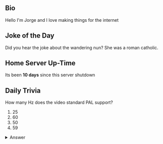 ## Bio

Hello I'm Jorge and I love making things for the internet

## Joke of the Day

Did you hear the joke about the wandering nun? She was a roman catholic.

## Home Server Up-Time

Its been **10 days** since this server shutdown


## Daily Trivia

How many Hz does the video standard PAL support?
 1. 25
 2. 60
 3. 50
 4. 59

<details>
  <summary>Answer</summary>
  50
</details>

